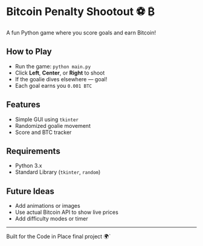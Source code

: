 # Bitcoin Penalty Shootout ⚽ ₿

A fun Python game where you score goals and earn Bitcoin!

## How to Play

- Run the game: `python main.py`
- Click **Left**, **Center**, or **Right** to shoot
- If the goalie dives elsewhere — goal!
- Each goal earns you `0.001 BTC`

## Features

- Simple GUI using `tkinter`
- Randomized goalie movement
- Score and BTC tracker

## Requirements

- Python 3.x
- Standard Library (`tkinter`, `random`)

## Future Ideas

- Add animations or images
- Use actual Bitcoin API to show live prices
- Add difficulty modes or timer

---
Built for the Code in Place final project 🌍`

